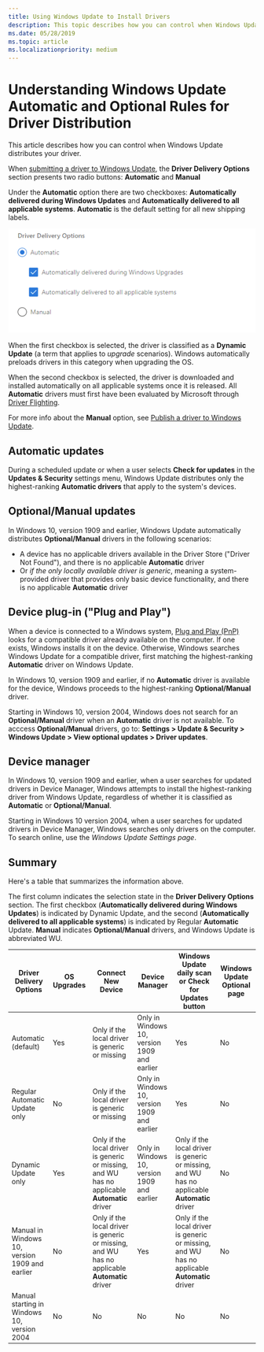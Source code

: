 ```yaml
---
title: Using Windows Update to Install Drivers
description: This topic describes how you can control when Windows Update distributes your driver.
ms.date: 05/28/2019
ms.topic: article
ms.localizationpriority: medium
---
```


# Understanding Windows Update Automatic and Optional Rules for Driver Distribution

This article describes how you can control when Windows Update distributes your driver.

When [submitting a driver to Windows Update](publish-a-driver-to-windows-update.md), the **Driver Delivery Options** section presents two radio buttons: **Automatic** and **Manual**

Under the **Automatic** option there are two checkboxes: **Automatically delivered during Windows Updates** and **Automatically delivered to all applicable systems**. **Automatic** is the default setting for all new shipping labels.

![Automatic driver promotions checkboxes](images/driver-delivery-options.png)

When the first checkbox is selected, the driver is classified as a **Dynamic Update** (a term that applies to *upgrade* scenarios). Windows automatically preloads drivers in this category when upgrading the OS.

When the second checkbox is selected, the driver is downloaded and installed automatically on all applicable systems once it is released. All **Automatic** drivers must first have been evaluated by Microsoft through [Driver Flighting](driver-flighting.md).

For more info about the **Manual** option, see [Publish a driver to Windows Update](publish-a-driver-to-windows-update.md).

## Automatic updates

During a scheduled update or when a user selects **Check for updates** in the **Updates & Security** settings menu, Windows Update distributes only the highest-ranking **Automatic drivers** that apply to the system's devices.

## Optional/Manual updates

In Windows 10, version 1909 and earlier, Windows Update automatically distributes **Optional/Manual** drivers in the following scenarios:
* A device has no applicable drivers available in the Driver Store ("Driver Not Found"), and there is no applicable **Automatic** driver
* Or *if the only locally available driver is generic*, meaning a system-provided driver that provides only basic device functionality, and there is no applicable **Automatic** driver

## Device plug-in ("Plug and Play")

When a device is connected to a Windows system, [Plug and Play (PnP)](../kernel/introduction-to-plug-and-play.md) looks for a compatible driver already available on the computer. If one exists, Windows installs it on the device. Otherwise, Windows searches Windows Update for a compatible driver, first matching the highest-ranking **Automatic** driver on Windows Update.

In Windows 10, version 1909 and earlier, if no **Automatic** driver is available for the device, Windows proceeds to the highest-ranking **Optional/Manual** driver.

Starting in Windows 10, version 2004, Windows does not search for an **Optional/Manual** driver when an **Automatic** driver is not available. To acccess **Optional/Manual** drivers, go to: **Settings > Update & Security > Windows Update > View optional updates > Driver updates**.

## Device manager

In Windows 10, version 1909 and earlier, when a user searches for updated drivers in Device Manager, Windows attempts to install the highest-ranking driver from Windows Update, regardless of whether it is classified as **Automatic** or **Optional/Manual**.

Starting in Windows 10 version 2004, when a user searches for updated drivers in Device Manager, Windows searches only drivers on the computer. To search online, use the *Windows Update Settings page*.

## Summary

Here's a table that summarizes the information above.

The first column indicates the selection state in the **Driver Delivery Options** section. The first checkbox (**Automatically delivered during Windows Updates**) is indicated by Dynamic Update, and the second (**Automatically delivered to all applicable systems**) is indicated by Regular **Automatic** Update. **Manual** indicates **Optional/Manual** drivers, and Windows Update is abbreviated WU.

|Driver Delivery Options|OS Upgrades|Connect New Device|Device Manager|Windows Update daily scan or **Check for Updates** button|Windows Update Optional page|
|-|-|-|-|-|-|
|Automatic (default)|Yes|Only if the local driver is generic or missing|Only in Windows 10, version 1909 and earlier|Yes|No|
|Regular Automatic Update only|No|Only if the local driver is generic or missing|Only in Windows 10, version 1909 and earlier|Yes|No|
|Dynamic Update only|Yes|Only if the local driver is generic or missing, and WU has no applicable **Automatic** driver|Only in Windows 10, version 1909 and earlier|Only if the local driver is generic or missing, and WU has no applicable **Automatic** driver|No|
|Manual in Windows 10, version 1909 and earlier|No|Only if the local driver is generic or missing, and WU has no applicable **Automatic** driver|Yes|Only if the local driver is generic or missing, and WU has no applicable **Automatic** driver|No|
|Manual starting in Windows 10, version 2004|No|No|No|No|No|

